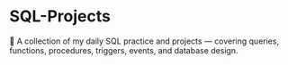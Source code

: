 # SQL-Projects
💾 A collection of my daily SQL practice and projects — covering queries, functions, procedures, triggers, events, and database design.
